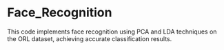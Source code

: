 # Face_Recognition
 This code implements face recognition using PCA and LDA techniques on the ORL dataset, achieving accurate classification results.
